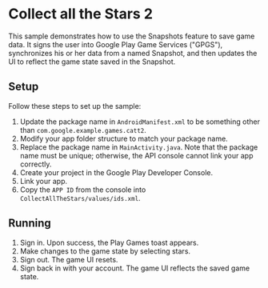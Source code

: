 # Collect all the Stars 2 #
This sample demonstrates how to use the Snapshots feature to save game data.
It signs the user into Google Play Game Services ("GPGS"), synchronizes his or her data from a named Snapshot,
and then updates the UI to reflect the game state saved in the Snapshot.

## Setup ##
Follow these steps to set up the sample:<br>
1. Update the package name in `AndroidManifest.xml` to be something other
   than `com.google.example.games.catt2`.<br>
2. Modify your app folder structure to match your package name.<br>
3. Replace the package name in `MainActivity.java`. Note that the package name must be unique; otherwise, the API console
   cannot link your app correctly.<br>
4. Create your project in the Google Play Developer Console.<br>
5. Link your app.<br>
6. Copy the `APP ID` from the console into `CollectAllTheStars/values/ids.xml`.<br>

## Running ##
1. Sign in. Upon success, the Play Games toast appears.
2. Make changes to the game state by selecting stars.
3. Sign out. The game UI resets.
4. Sign back in with your account. The game UI reflects the saved game state.
